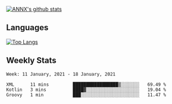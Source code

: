 [![ANNX's github stats](https://github-readme-stats.vercel.app/api?username=NXAN2901&count_private=true&show_icons=true&theme=vue)](https://github.com/NXAN2901)

## Languages
[![Top Langs](https://github-readme-stats.vercel.app/api/top-langs/?username=NXAN2901)](https://github.com/NXAN2901)

## Weekly Stats
<!--START_SECTION:waka-->
```text
Week: 11 January, 2021 - 18 January, 2021

XML      11 mins         █████████████████▒░░░░░░░   69.49 % 
Kotlin   3 mins          ████▓░░░░░░░░░░░░░░░░░░░░   19.04 % 
Groovy   1 min           ███░░░░░░░░░░░░░░░░░░░░░░   11.47 % 
```
<!--END_SECTION:waka-->
